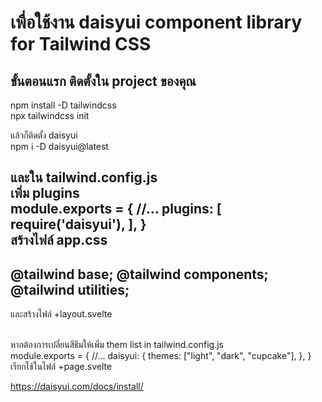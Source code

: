 # เพื่อใช้งาน daisyui component library for Tailwind CSS

<h2>ขั้นตอนแรก ติดตั้งใน project ของคุณ</h2>
npm install -D tailwindcss <br>
npx tailwindcss init <br>

แล้วก็ติดตั้ง daisyui  <br>
npm i -D daisyui@latest <br>

และใน tailwind.config.js <br>
เพิ่ม plugins <br>
module.exports = {
  //...
  plugins: [
    require('daisyui'),
  ],
}
 <br>
สร้างไฟล์ app.css <br>
----
@tailwind base;
@tailwind components;
@tailwind utilities;
---

และสร้างไฟล์ +layout.svelte <br>
<script>
	import '../app.css';
</script>

<slot />
 <br>
หากต้องการเปลี่ยนสีธีมให้เพิ่ม them list in tailwind.config.js <br>
module.exports = {
  //...
  daisyui: {
    themes: ["light", "dark", "cupcake"],
  },
}
 <br>
เรียกใช้ในไฟล์ +page.svelte  <br>
<html data-theme="cupcake"></html>

https://daisyui.com/docs/install/
